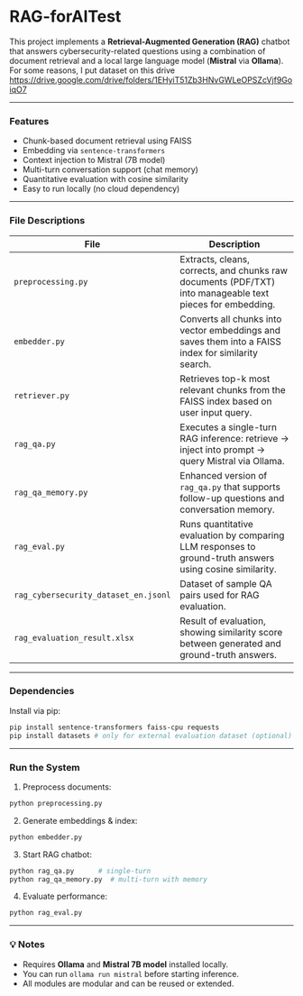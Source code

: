 # RAG-forAITest

This project implements a **Retrieval-Augmented Generation (RAG)** chatbot that answers cybersecurity-related questions using a combination of document retrieval and a local large language model (**Mistral** via **Ollama**).
For some reasons, I put dataset on this drive https://drive.google.com/drive/folders/1EHyiT51Zb3HNvGWLeOPSZcVjf9GoiqO7

---

### Features

* Chunk-based document retrieval using FAISS
* Embedding via `sentence-transformers`
* Context injection to Mistral (7B model)
* Multi-turn conversation support (chat memory)
* Quantitative evaluation with cosine similarity
* Easy to run locally (no cloud dependency)

---

### File Descriptions

| File                                 | Description                                                                                               |
| ------------------------------------ | --------------------------------------------------------------------------------------------------------- |
| `preprocessing.py`                   | Extracts, cleans, corrects, and chunks raw documents (PDF/TXT) into manageable text pieces for embedding. |
| `embedder.py`                        | Converts all chunks into vector embeddings and saves them into a FAISS index for similarity search.       |
| `retriever.py`                       | Retrieves top-k most relevant chunks from the FAISS index based on user input query.                      |
| `rag_qa.py`                          | Executes a single-turn RAG inference: retrieve → inject into prompt → query Mistral via Ollama.           |
| `rag_qa_memory.py`                   | Enhanced version of `rag_qa.py` that supports follow-up questions and conversation memory.                |
| `rag_eval.py`                        | Runs quantitative evaluation by comparing LLM responses to ground-truth answers using cosine similarity.  |
| `rag_cybersecurity_dataset_en.jsonl` | Dataset of sample QA pairs used for RAG evaluation.                                                       |
| `rag_evaluation_result.xlsx`         | Result of evaluation, showing similarity score between generated and ground-truth answers.                |

---

### Dependencies

Install via pip:

```bash
pip install sentence-transformers faiss-cpu requests
pip install datasets # only for external evaluation dataset (optional)
```

---

### Run the System

1. Preprocess documents:

```bash
python preprocessing.py
```

2. Generate embeddings & index:

```bash
python embedder.py
```

3. Start RAG chatbot:

```bash
python rag_qa.py      # single-turn
python rag_qa_memory.py  # multi-turn with memory
```

4. Evaluate performance:

```bash
python rag_eval.py
```

---

### 💡 Notes

* Requires **Ollama** and **Mistral 7B model** installed locally.
* You can run `ollama run mistral` before starting inference.
* All modules are modular and can be reused or extended.


